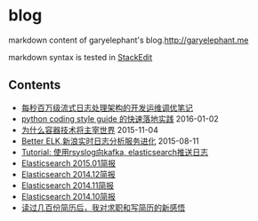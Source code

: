 blog
====

markdown content of garyelephant's blog.http://garyelephant.me

markdown syntax is tested in [StackEdit](https://stackedit.io/)


Contents
---
* [每秒百万级流式日志处理架构的开发运维调优笔记]()
* [python coding style guide 的快速落地实践](./python_coding_style_guide_practice.md) 2016-01-02
* [为什么容器技术将主宰世界](./container_will_rule_the_world.md) 2015-11-04
* [Better ELK,新浪实时日志分析服务进化](./better_elk_in_sina.md) 2015-08-11
* [Tutorial: 使用rsyslog向kafka, elasticsearch推送日志](./power_rsyslog_with_kafka_es.md)
* [Elasticsearch 2015.01简报](./elasticsearch_brief.2015.01.md)
* [Elasticsearch 2014.12简报](./elasticsearch_brief.2014.12.md)
* [Elasticsearch 2014.11简报](./elasticsearch_brief.2014.11.md)
* [Elasticsearch 2014.10简报](./elasticsearch_brief.2014.10.md)
* [读过几百份简历后，我对求职和写简历的新感悟](./new_thoughts_of_career_and_resume.md)

